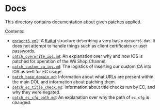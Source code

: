 # Docs
This directory contains documentation about given patches applied.

Contents:
 - [`opcacrt6.yml`](opcacrt6.yml): A [Kaitai](https://kaitai.io) structure describing a very basic `opcacrt6.dat`.
It does not attempt to handle things such as client certificates or user passwords.
 - [`patch_overwrite_ios.md`](patch_overwrite_ios.md): An explanation over why and how IOS is patched for operation of the Wii Shop Channel.
 - [`patch_custom_ca_ios.md`](patch_custom_ca_ios.md): The logistics of inserting our custom CA into IOS as well for EC usage.
 - [`patch_base_domain.md`](patch_base_domain.md): Information about what URLs are present within the main DOL and information about patching them.
 - [`patch_ec_title_check.md`](patch_ec_title_check.md): Information about title checks run by EC, and why they were negated.
 - [`patch_ec_cfg_path.md`](patch_ec_cfg_path.md): An explanation over why the path of `ec.cfg` is changed.